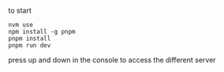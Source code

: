 
to start

```
nvm use
npm install -g pnpm
pnpm install
pnpm run dev
```

press up and down in the console to access the different server
